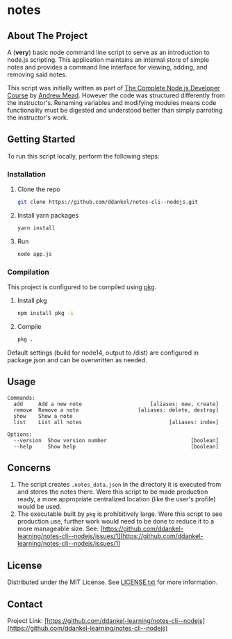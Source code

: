 # notes

## About The Project

A (**very**) basic node command line script to serve as an introduction to node.js scripting. This application maintains an internal store of simple notes and provides a command line interface for viewing, adding, and removing said notes.

This script was initially written as part of [The Complete Node.js Developer Course](https://www.udemy.com/course/the-complete-nodejs-developer-course-2/learn/lecture/13728904) by [Andrew Mead](https://mead.io). However the code was structured differently from the instructor's. Renaming variables and modifying modules means code functionality must be digested and understood better than simply parroting the instructor's work.

## Getting Started

To run this script locally, perform the following steps:

### Installation

1. Clone the repo
   ```sh
   git clone https://github.com/ddankel/notes-cli--nodejs.git
   ```
2. Install yarn packages
   ```sh
   yarn install
   ```
3. Run
   ```sh
   node app.js
   ```

### Compilation

This project is configured to be compiled using [pkg](https://github.com/vercel/pkg).

1. Install pkg
   ```sh
   npm install pkg -i
   ```
2. Compile
   ```sh
   pkg .
   ```

Default settings (build for node14, output to /dist) are configured in package.json and can be overwritten as needed.

## Usage

    Commands:
      add     Add a new note                      [aliases: new, create]
      remove  Remove a note                   [aliases: delete, destroy]
      show    Show a note
      list    List all notes                            [aliases: index]

    Options:
      --version  Show version number                           [boolean]
      --help     Show help                                     [boolean]

## Concerns

1. The script creates `.notes_data.json` in the directory it is executed from and stores the notes there. Were this script to be made production ready, a more appropriate centralized location (like the user's profile) would be used.
2. The executable built by `pkg` is prohibitively large. Were this script to see production use, further work would need to be done to reduce it to a more manageable size. See: [https://github.com/ddankel-learning/notes-cli--nodejs/issues/1](https://github.com/ddankel-learning/notes-cli--nodejs/issues/1)

## License

Distributed under the MIT License. See [LICENSE.txt](LICENSE.txt) for more information.

## Contact

Project Link: [https://github.com/ddankel-learning/notes-cli--nodejs](https://github.com/ddankel-learning/notes-cli--nodejs)
